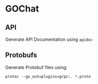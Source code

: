 # GOChat

## API

Generate API Documentation using `apidoc`

## Protobufs

Generate Protobuf files using:

```
protoc --go_out=plugins=grpc:. *.proto
```
